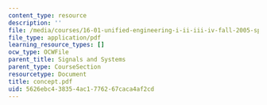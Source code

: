 ```yaml
---
content_type: resource
description: ''
file: /media/courses/16-01-unified-engineering-i-ii-iii-iv-fall-2005-spring-2006/5626ebc438354ac1776267caca4af2cd_concept.pdf
file_type: application/pdf
learning_resource_types: []
ocw_type: OCWFile
parent_title: Signals and Systems
parent_type: CourseSection
resourcetype: Document
title: concept.pdf
uid: 5626ebc4-3835-4ac1-7762-67caca4af2cd
---
```

